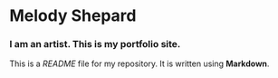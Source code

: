 # Melody Shepard

### I am an artist. This is my portfolio site.

This is a *README* file for my repository. It is written using **Markdown**.
